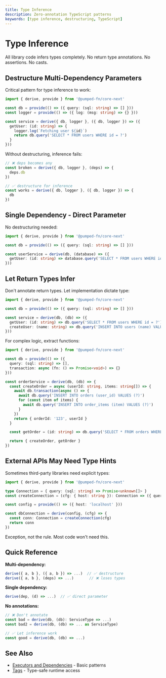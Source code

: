```yaml
---
title: Type Inference
description: Zero-annotation TypeScript patterns
keywords: [type inference, destructuring, TypeScript]
---
```


# Type Inference

All library code infers types completely. No return type annotations. No assertions. No casts.

## Destructure Multi-Dependency Parameters

Critical pattern for type inference to work:

```ts twoslash
import { derive, provide } from '@pumped-fn/core-next'

const db = provide(() => ({ query: (sql: string) => [] }))
const logger = provide(() => ({ log: (msg: string) => {} }))

const service = derive({ db, logger }, ({ db, logger }) => ({
  getUser: (id: string) => {
    logger.log(`Fetching user ${id}`)
    return db.query('SELECT * FROM users WHERE id = ?')
  }
}))
```

Without destructuring, inference fails:

```ts
// ❌ deps becomes any
const broken = derive({ db, logger }, (deps) => {
  deps.db
})

// ✅ destructure for inference
const works = derive({ db, logger }, ({ db, logger }) => {
  db
})
```

## Single Dependency - Direct Parameter

No destructuring needed:

```ts twoslash
import { derive, provide } from '@pumped-fn/core-next'

const db = provide(() => ({ query: (sql: string) => [] }))

const userService = derive(db, (database) => ({
  getUser: (id: string) => database.query('SELECT * FROM users WHERE id = ?')
}))
```

## Let Return Types Infer

Don't annotate return types. Let implementation dictate type:

```ts twoslash
import { derive, provide } from '@pumped-fn/core-next'

const db = provide(() => ({ query: (sql: string) => [] }))

const service = derive(db, (db) => ({
  getUser: (id: string) => db.query('SELECT * FROM users WHERE id = ?'),
  createUser: (name: string) => db.query('INSERT INTO users (name) VALUES (?)')
}))
```

For complex logic, extract functions:

```ts twoslash
import { derive, provide } from '@pumped-fn/core-next'

const db = provide(() => ({
  query: (sql: string) => [],
  transaction: async (fn: () => Promise<void>) => {}
}))

const orderService = derive(db, (db) => {
  const createOrder = async (userId: string, items: string[]) => {
    await db.transaction(async () => {
      await db.query('INSERT INTO orders (user_id) VALUES (?)')
      for (const item of items) {
        await db.query('INSERT INTO order_items (item) VALUES (?)')
      }
    })
    return { orderId: '123', userId }
  }

  const getOrder = (id: string) => db.query('SELECT * FROM orders WHERE id = ?')

  return { createOrder, getOrder }
})
```

## External APIs May Need Type Hints

Sometimes third-party libraries need explicit types:

```ts twoslash
import { derive, provide } from '@pumped-fn/core-next'

type Connection = { query: (sql: string) => Promise<unknown[]> }
const createConnection = (cfg: { host: string }): Connection => ({ query: async () => [] })

const config = provide(() => ({ host: 'localhost' }))

const dbConnection = derive(config, (cfg) => {
  const conn: Connection = createConnection(cfg)
  return conn
})
```

Exception, not the rule. Most code won't need this.

## Quick Reference

**Multi-dependency:**
```ts
derive({ a, b }, ({ a, b }) => ...)  // ✅ destructure
derive({ a, b }, (deps) => ...)       // ❌ loses types
```

**Single dependency:**
```ts
derive(dep, (d) => ...)  // ✅ direct parameter
```

**No annotations:**
```ts
// ❌ Don't annotate
const bad = derive(db, (db): ServiceType => ...)
const bad2 = derive(db, (db) => ... as ServiceType)

// ✅ Let inference work
const good = derive(db, (db) => ...)
```

## See Also

- [Executors and Dependencies](./01-executors-and-dependencies.md) - Basic patterns
- [Tags](./02-tags-the-type-system.md) - Type-safe runtime access
